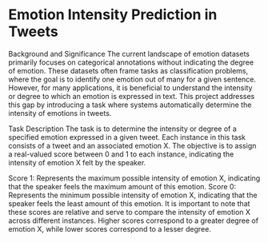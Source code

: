 # Emotion Intensity Prediction in Tweets
Background and Significance
The current landscape of emotion datasets primarily focuses on categorical annotations without indicating the degree of emotion. These datasets often frame tasks as classification problems, where the goal is to identify one emotion out of many for a given sentence. However, for many applications, it is beneficial to understand the intensity or degree to which an emotion is expressed in text. This project addresses this gap by introducing a task where systems automatically determine the intensity of emotions in tweets.

Task Description
The task is to determine the intensity or degree of a specified emotion expressed in a given tweet. Each instance in this task consists of a tweet and an associated emotion X. The objective is to assign a real-valued score between 0 and 1 to each instance, indicating the intensity of emotion X felt by the speaker.

Score 1: Represents the maximum possible intensity of emotion X, indicating that the speaker feels the maximum amount of this emotion.
Score 0: Represents the minimum possible intensity of emotion X, indicating that the speaker feels the least amount of this emotion.
It is important to note that these scores are relative and serve to compare the intensity of emotion X across different instances. Higher scores correspond to a greater degree of emotion X, while lower scores correspond to a lesser degree.
